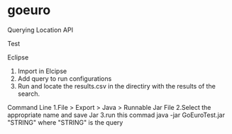goeuro
======

Querying Location API


Test

Eclipse
1. Import in Elcipse
2. Add query to run configurations
3. Run and locate the results.csv in the directiry with the results of the search.


Command Line
1.File > Export > Java > Runnable Jar File
2.Select the appropriate name and save Jar
3.run this commad java -jar GoEuroTest.jar "STRING" where "STRING" is the query




